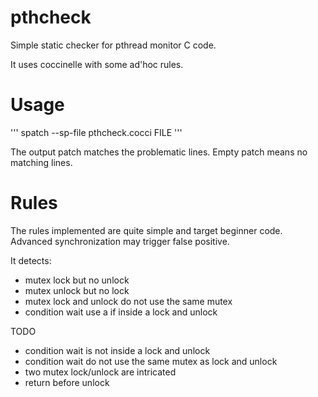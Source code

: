 # pthcheck
Simple static checker for pthread monitor C code.

It uses coccinelle with some ad'hoc rules.

# Usage

'''
	spatch --sp-file pthcheck.cocci FILE
'''

The output patch matches the problematic lines. Empty patch means no
matching lines.

# Rules

The rules implemented are quite simple and target beginner code.
Advanced synchronization may trigger false positive.

It detects:
- mutex lock but no unlock
- mutex unlock but no lock
- mutex lock and unlock do not use the same mutex
- condition wait use a if inside a lock and unlock

TODO
- condition wait is not inside a lock and unlock
- condition wait do not use the same mutex as lock and unlock
- two mutex lock/unlock are intricated
- return before unlock



